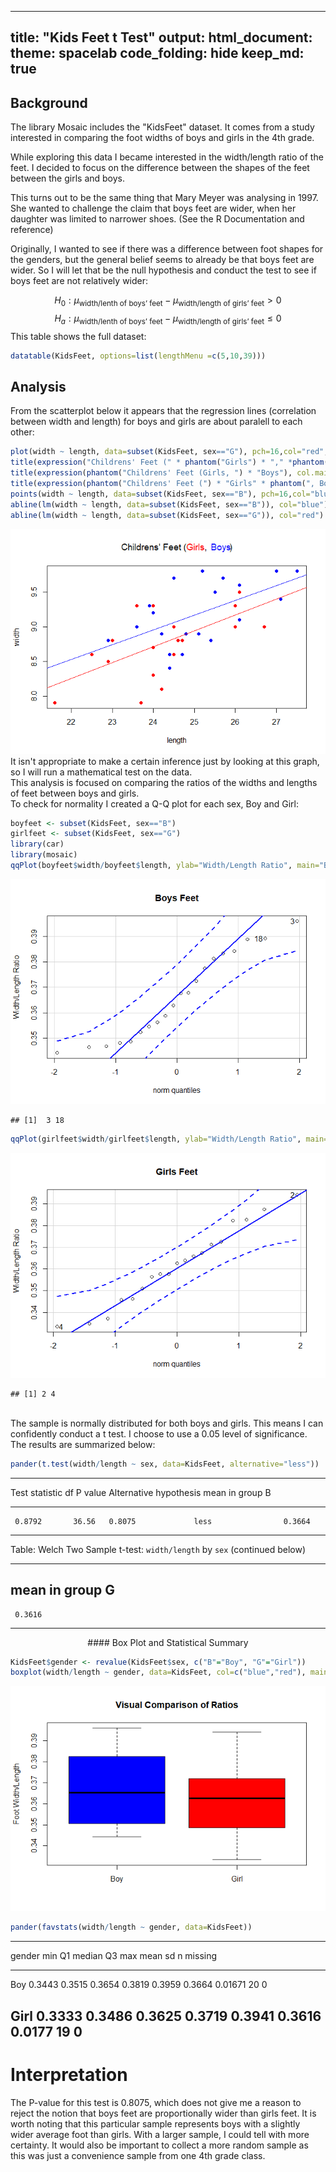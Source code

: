 

---
title: "Kids Feet t Test"
output: 
  html_document:
    theme: spacelab
    code_folding: hide
    keep_md: true
---







<script type="text/javascript">
 function showhide(id) {
    var e = document.getElementById(id);
    e.style.display = (e.style.display == 'block') ? 'none' : 'block';
 }
</script>
<!-- Instructions

1. Use the KidsFeet dataset in R to come up with a question that can be answered with a t Test (One Sample, Paired Samples, or Independent Samples).

2. Establish why the question is interesting. State the question in written form as well as with a statistical "null" and "alternative" hypothesis.

3. Clearly answer your question using statistics. Be sure to compute a p-value and provide supporting numerical and graphical summaries. Also be sure to establish whether or not the requirements of your t test have been satisfied. (See the Math 325 Notebook for details.)

-->
## Background

The library Mosaic includes the "KidsFeet" dataset. It comes from a study interested in comparing the foot widths of boys and girls in the 4th grade.

While exploring this data I became interested in the width/length ratio of the feet. I decided to focus on the difference between the shapes of the feet between the girls and boys.

This turns out to be the same thing that Mary Meyer was analysing in 1997. She wanted to challenge the claim that boys feet are wider, when her daughter was limited to narrower shoes. (See the R Documentation and reference)

Originally, I wanted to see if there was a difference between foot shapes for the genders, but the general belief seems to already be that boys feet are wider. So I will let that be the null hypothesis and conduct the test to see if boys feet are not relatively wider:

$$
  H_0: \mu_{\text{width/lenth of boys' feet}} - \mu_{\text{width/length of girls' feet}} > 0
$$
$$
  H_a: \mu_{\text{width/lenth of boys' feet}} - \mu_{\text{width/length of girls' feet}} \le 0
$$
This table shows the full dataset:

```r
datatable(KidsFeet, options=list(lengthMenu =c(5,10,39)))
```

<!--html_preserve--><div id="htmlwidget-9a65f3215a63bcccfb62" style="width:100%;height:auto;" class="datatables html-widget"></div>
<script type="application/json" data-for="htmlwidget-9a65f3215a63bcccfb62">{"x":{"filter":"none","data":[["1","2","3","4","5","6","7","8","9","10","11","12","13","14","15","16","17","18","19","20","21","22","23","24","25","26","27","28","29","30","31","32","33","34","35","36","37","38","39"],["David","Lars","Zach","Josh","Lang","Scotty","Edward","Caitlin","Eleanor","Damon","Mark","Ray","Cal","Cam","Julie","Kate","Caroline","Maggie","Lee","Heather","Andy","Josh","Laura","Erica","Peggy","Glen","Abby","David","Mike","Dwayne","Danielle","Caitlin","Leigh","Dylan","Peter","Hannah","Teshanna","Hayley","Alisha"],[5,10,12,1,2,3,2,6,5,9,9,3,8,3,11,4,12,3,6,3,6,7,9,9,10,7,2,12,11,8,6,7,3,4,4,3,3,1,9],[88,87,87,88,88,88,88,88,88,88,87,88,87,88,87,88,87,88,88,88,88,88,88,88,88,88,88,87,88,88,88,88,88,88,88,88,88,88,88],[24.4,25.4,24.5,25.2,25.1,25.7,26.1,23,23.6,22.9,27.5,24.8,26.1,27,26,23.7,24,24.7,26.7,25.5,24,24.4,24,24.5,24.2,27.1,26.1,25.5,24.2,23.9,24,22.5,24.5,23.6,24.7,22.9,26,21.6,24.6],[8.4,8.8,9.7,9.8,8.9,9.7,9.6,8.8,9.3,8.8,9.8,8.9,9.1,9.8,9.3,7.9,8.7,8.8,9,9.5,9.2,8.6,8.3,9,8.1,9.4,9.5,9.5,8.9,9.3,9.3,8.6,8.6,9,8.6,8.5,9,7.9,8.8],["B","B","B","B","B","B","B","G","G","B","B","B","B","B","G","G","G","G","G","G","B","B","G","G","G","B","G","B","B","B","G","G","G","B","B","G","G","G","G"],["L","L","R","L","L","R","L","L","R","R","R","L","L","L","L","R","R","R","L","R","R","L","R","L","L","L","L","R","L","R","L","R","L","R","R","L","L","R","L"],["R","L","R","R","R","R","R","R","R","L","R","R","R","R","R","R","L","R","L","R","R","R","L","R","R","R","R","R","R","L","R","R","R","L","L","R","R","R","R"]],"container":"<table class=\"display\">\n  <thead>\n    <tr>\n      <th> <\/th>\n      <th>name<\/th>\n      <th>birthmonth<\/th>\n      <th>birthyear<\/th>\n      <th>length<\/th>\n      <th>width<\/th>\n      <th>sex<\/th>\n      <th>biggerfoot<\/th>\n      <th>domhand<\/th>\n    <\/tr>\n  <\/thead>\n<\/table>","options":{"lengthMenu":[5,10,39],"columnDefs":[{"className":"dt-right","targets":[2,3,4,5]},{"orderable":false,"targets":0}],"order":[],"autoWidth":false,"orderClasses":false}},"evals":[],"jsHooks":[]}</script><!--/html_preserve-->

## Analysis
From the scatterplot below it appears that the regression lines (correlation between width and length) for boys and girls are about paralell to each other:

```r
plot(width ~ length, data=subset(KidsFeet, sex=="G"), pch=16,col="red", ylim = c(7.9, 9.8), xlim = c(21.65, 27.5))
title(expression("Childrens' Feet (" * phantom("Girls") * "," *phantom(" Boys") * ")"), col.main = "black")
title(expression(phantom("Childrens' Feet (Girls, ") * "Boys"), col.main = "blue")
title(expression(phantom("Childrens' Feet (") * "Girls" * phantom(", Boys)")), col.main = "red")
points(width ~ length, data=subset(KidsFeet, sex=="B"), pch=16,col="blue")
abline(lm(width ~ length, data=subset(KidsFeet, sex=="B")), col="blue")
abline(lm(width ~ length, data=subset(KidsFeet, sex=="G")), col="red")
```

![](KidsFeet_files/figure-html/unnamed-chunk-4-1.png)<!-- -->
</br >
It isn't appropriate to make a certain inference just by looking at this graph, so I will run a mathematical test on the data.
</br >
This analysis is focused on comparing the ratios of the widths and lengths of feet between boys and girls.
</br >
To check for normality I created a Q-Q plot for each sex, Boy and Girl:

```r
boyfeet <- subset(KidsFeet, sex=="B")
girlfeet <- subset(KidsFeet, sex=="G")
library(car)
library(mosaic)
qqPlot(boyfeet$width/boyfeet$length, ylab="Width/Length Ratio", main="Boys Feet")
```

![](KidsFeet_files/figure-html/unnamed-chunk-5-1.png)<!-- -->

```
## [1]  3 18
```

```r
qqPlot(girlfeet$width/girlfeet$length, ylab="Width/Length Ratio", main="Girls Feet")
```

![](KidsFeet_files/figure-html/unnamed-chunk-5-2.png)<!-- -->

```
## [1] 2 4
```
</br >
The sample is normally distributed for both boys and girls. This means I can confidently conduct a t test. I choose to use a 0.05 level of significance. The results are summarized below:

```r
pander(t.test(width/length ~ sex, data=KidsFeet, alternative="less"))
```


-----------------------------------------------------------------------------
 Test statistic    df     P value   Alternative hypothesis   mean in group B 
---------------- ------- --------- ------------------------ -----------------
     0.8792       36.56   0.8075             less                0.3664      
-----------------------------------------------------------------------------

Table: Welch Two Sample t-test: `width/length` by `sex` (continued below)

 
-----------------
 mean in group G 
-----------------
     0.3616      
-----------------
<center>
#### Box Plot and Statistical Summary
</center>


```r
KidsFeet$gender <- revalue(KidsFeet$sex, c("B"="Boy", "G"="Girl"))
boxplot(width/length ~ gender, data=KidsFeet, col=c("blue","red"), main="Visual Comparison of Ratios", ylab="Foot Width/Length")
```

![](KidsFeet_files/figure-html/unnamed-chunk-7-1.png)<!-- -->


```r
pander(favstats(width/length ~ gender, data=KidsFeet))
```


---------------------------------------------------------------------------------------
 gender    min       Q1     median     Q3      max      mean      sd      n    missing 
-------- -------- -------- -------- -------- -------- -------- --------- ---- ---------
  Boy     0.3443   0.3515   0.3654   0.3819   0.3959   0.3664   0.01671   20      0    

  Girl    0.3333   0.3486   0.3625   0.3719   0.3941   0.3616   0.0177    19      0    
---------------------------------------------------------------------------------------

# Interpretation
The P-value for this test is 0.8075, which does not give me a reason to reject the notion that boys feet are proportionally wider than girls feet. It is worth noting that this particular sample represents boys with a slightly wider average foot than girls. With a larger sample, I could tell with more certainty. It would also be important to collect a more random sample as this was just a convenience sample from one 4th grade class.

